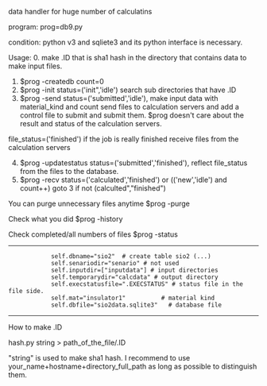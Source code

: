 data handler for huge number of calculatins

program:
prog=db9.py 

condition:
python v3  and sqliete3 and its python interface is necessary. 

Usage:
0. make .ID  that is sha1 hash  in the directory that contains data to make input files. 
1. $prog -createdb        count=0
2. $prog -init            status=('init",'idle')
  search sub directories that have .ID
3. $prog -send            status=('submitted','idle'), make input data with material_kind and count
 send files to calculation servers and add a control file to submit and submit them. 
 $prog doesn't care about the result and status of the calculation servers.

 file_status=('finished') if the job is really finished
 receive files from the calculation servers 

4. $prog -updatestatus    status=('submitted','finished'), reflect file_status from the files to the database. 
5. $prog -recv            status=('calculated','finished') or (('new','idle') and  count++)
goto 3 if not (calculted","finished")

You can purge unnecessary files anytime
$prog -purge 

Check what you did
$prog -history 

Check completed/all numbers of files
$prog -status


----------------------------------

                self.dbname="sio2"  # create table sio2 (...)
                self.senariodir="senario" # not used
                self.inputdir=["inputdata"] # input directories
                self.temporarydir="calcdata" # output directory
                self.execstatusfile=".EXECSTATUS" # status file in the file side. 
                self.mat="insulator1"          # material kind
                self.dbfile="sio2data.sqlite3"   # database file 



----------------------------------
How to make .ID

hash.py string > path_of_the_file/.ID

"string" is used to make sha1 hash. I recommend to use your_name+hostname+directory_full_path as long as possible to distinguish them. 


